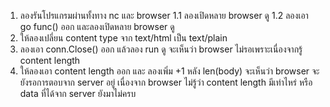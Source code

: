 1. ลองรันโปรแกรมผ่านทั้งทาง nc และ browser
  1.1 ลองเปิดหลาย browser ดู
  1.2 ลองเอา go func() ออก และลองเปิดหลาย browser ดู
2. ให้ลองเปลี่ยน content type จาก text/html เป็น text/plain
3. ลองเอา conn.Close() ออก แล้วลอง run ดู จะเห็นว่า browser ไม่รอเพราะเนื่องจากรู้ content length
4. ให้ลองเอา content length ออก และ ลองเพิ่ม +1 หลัง len(body) จะเห็นว่า browser จะยังรอการตอบจาก server อยู่ เนื่องจาก
    browser ไม่รู้ว่า content length มีเท่าไหร่ หรือ data ที่ได้จาก server ยังมาไม่ครบ